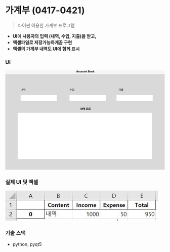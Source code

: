 # 가계부 (0417-0421)
> 파이썬 이용한 가계부 프로그램
- <b> UI에 사용자의 입력 (내역, 수입, 지출)을 받고, 
- 엑셀파일로 저장가능하게끔 구현
- 엑셀의 가계부 내역도 UI에 함께 표시 </b>

### UI
![img](AccountBook.png)

### 실제 UI 및 엑셀 
![img](excel_temp.JPG)

### 기술 스택
- python, pyqt5